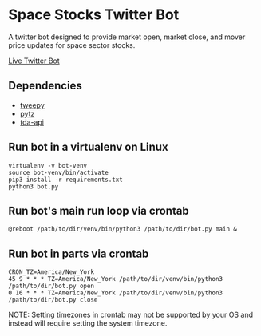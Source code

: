 # Space Stocks Twitter Bot
A twitter bot designed to provide market open, market close, and mover price updates for space sector stocks. 

[Live Twitter Bot](https://twitter.com/SpaceStocksUS)

## Dependencies
* [tweepy](https://pypi.org/project/tweepy/)
* [pytz](https://pypi.org/project/pytz/)
* [tda-api](https://pypi.org/project/tda-api/)

## Run bot in a virtualenv on Linux
```console
virtualenv -v bot-venv
source bot-venv/bin/activate
pip3 install -r requirements.txt
python3 bot.py
```

## Run bot's main run loop via crontab
```console
@reboot /path/to/dir/venv/bin/python3 /path/to/dir/bot.py main &
```

## Run bot in parts via crontab
```console
CRON_TZ=America/New_York
45 9 * * * TZ=America/New_York /path/to/dir/venv/bin/python3 /path/to/dir/bot.py open
0 16 * * * TZ=America/New_York /path/to/dir/venv/bin/python3 /path/to/dir/bot.py close
```
NOTE: Setting timezones in crontab may not be supported by your OS and instead will require setting the system timezone.